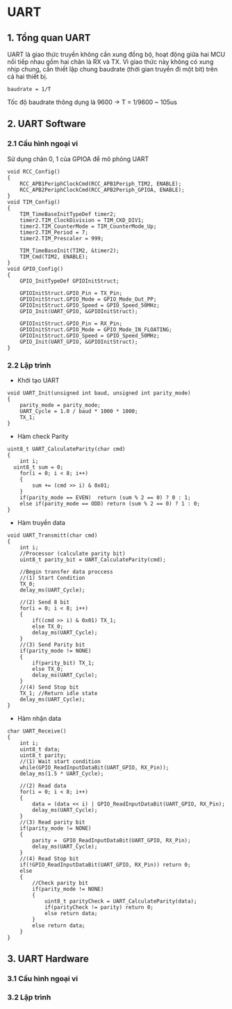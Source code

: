 # UART
## 1. Tổng quan UART
UART là giao thức truyền không cần xung đồng bộ, hoạt động giữa hai MCU nối tiếp nhau gồm hai chân là RX và TX.
Vì giao thức này không có xung nhịp chung, cần thiết lập chung baudrate (thời gian truyền đi một bit) trên cả hai thiết bị.
```
baudrate = 1/T 
```
Tốc độ baudrate thông dụng là 9600 -> T = 1/9600 ~ 105us
## 2. UART Software
### 2.1 Cấu hình ngoại vi
Sử dụng chân 0, 1 của GPIOA để mô phỏng UART
```
void RCC_Config()
{
	RCC_APB1PeriphClockCmd(RCC_APB1Periph_TIM2, ENABLE);
	RCC_APB2PeriphClockCmd(RCC_APB2Periph_GPIOA, ENABLE);
}
void TIM_Config()
{
	TIM_TimeBaseInitTypeDef timer2;
	timer2.TIM_ClockDivision = TIM_CKD_DIV1;
	timer2.TIM_CounterMode = TIM_CounterMode_Up;
	timer2.TIM_Period = 7;
	timer2.TIM_Prescaler = 999;
	
	TIM_TimeBaseInit(TIM2, &timer2);
	TIM_Cmd(TIM2, ENABLE);
}
void GPIO_Config()
{
	GPIO_InitTypeDef GPIOInitStruct;
	
	GPIOInitStruct.GPIO_Pin = TX_Pin;
	GPIOInitStruct.GPIO_Mode = GPIO_Mode_Out_PP;
	GPIOInitStruct.GPIO_Speed = GPIO_Speed_50MHz;
	GPIO_Init(UART_GPIO, &GPIOInitStruct);
	
	GPIOInitStruct.GPIO_Pin = RX_Pin;
	GPIOInitStruct.GPIO_Mode = GPIO_Mode_IN_FLOATING;
	GPIOInitStruct.GPIO_Speed = GPIO_Speed_50MHz;
	GPIO_Init(UART_GPIO, &GPIOInitStruct);
}
```
### 2.2 Lập trình
- Khởi tạo UART
```
void UART_Init(unsigned int baud, unsigned int parity_mode)
{
	parity_mode = parity_mode;
	UART_Cycle = 1.0 / baud * 1000 * 1000;
	TX_1;
}
```
- Hàm check Parity
```
uint8_t UART_CalculateParity(char cmd)
{
	int i;
  uint8_t sum = 0;
	for(i = 0; i < 8; i++)
	{
		sum += (cmd >> i) & 0x01;
	}
	if(parity_mode == EVEN)  return (sum % 2 == 0) ? 0 : 1;
	else if(parity_mode == ODD)	return (sum % 2 == 0) ? 1 : 0;
}
```
- Hàm truyền data
```
void UART_Transmitt(char cmd)
{
	int i;
	//Processor (calculate parity bit)
	uint8_t parity_bit = UART_CalculateParity(cmd);
	
	//Begin transfer data proccess
	//(1) Start Condition
	TX_0;
	delay_ms(UART_Cycle);
	
	//(2) Send 8 bit
	for(i = 0; i < 8; i++)
	{
		if((cmd >> i) & 0x01) TX_1;
		else TX_0;
		delay_ms(UART_Cycle);
	}
	//(3) Send Parity bit
	if(parity_mode != NONE)
	{
		if(parity_bit) TX_1;
		else TX_0;
		delay_ms(UART_Cycle);
	}
	//(4) Send Stop bit
	TX_1; //Return idle state
	delay_ms(UART_Cycle);
}
```
- Hàm nhận data
```
char UART_Receive()
{
	int i;
	uint8_t data;
	uint8_t parity;
	//(1) Wait start condition
	while(GPIO_ReadInputDataBit(UART_GPIO, RX_Pin));
	delay_ms(1.5 * UART_Cycle);
	
	//(2) Read data
	for(i = 0; i < 8; i++)
	{
		data = (data << i) | GPIO_ReadInputDataBit(UART_GPIO, RX_Pin);
		delay_ms(UART_Cycle);
	}
	//(3) Read parity bit
	if(parity_mode != NONE)
	{
		parity =  GPIO_ReadInputDataBit(UART_GPIO, RX_Pin);
		delay_ms(UART_Cycle);
	}
	//(4) Read Stop bit
	if(!GPIO_ReadInputDataBit(UART_GPIO, RX_Pin)) return 0;
	else
	{
		//Check parity bit
		if(parity_mode != NONE)
		{
			uint8_t parityCheck = UART_CalculateParity(data);
			if(parityCheck != parity) return 0;
			else return data;
		}
		else return data;
	}
}
```
## 3. UART Hardware
### 3.1 Cấu hình ngoại vi

### 3.2 Lập trình